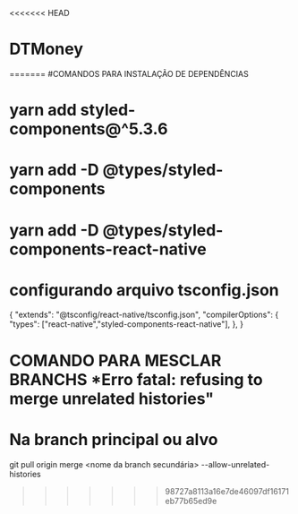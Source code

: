 <<<<<<< HEAD
# DTMoney
=======
#COMANDOS PARA INSTALAÇÃO DE DEPENDÊNCIAS
#  yarn add styled-components@^5.3.6
#  yarn add -D @types/styled-components
#  yarn add -D @types/styled-components-react-native
#  configurando arquivo tsconfig.json 

{
  "extends": "@tsconfig/react-native/tsconfig.json",
  "compilerOptions": {
    "types": ["react-native","styled-components-react-native"],
  },
}

# COMANDO PARA MESCLAR BRANCHS *Erro fatal: refusing to merge unrelated histories"
# Na branch principal ou alvo

git pull origin merge <nome da branch secundária> --allow-unrelated-histories

>>>>>>> 98727a8113a16e7de46097df16171eb77b65ed9e
